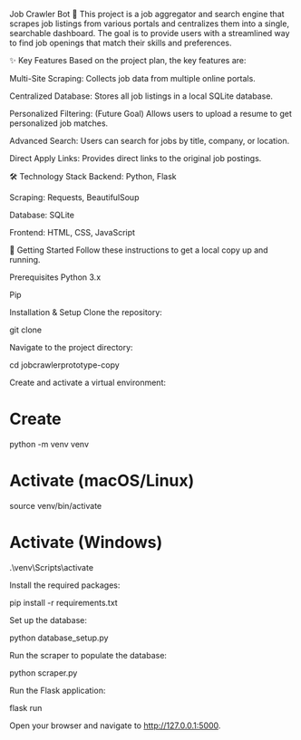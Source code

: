 Job Crawler Bot 🤖
This project is a job aggregator and search engine that scrapes job listings from various portals and centralizes them into a single, searchable dashboard. The goal is to provide users with a streamlined way to find job openings that match their skills and preferences.

✨ Key Features
Based on the project plan, the key features are:

Multi-Site Scraping: Collects job data from multiple online portals.

Centralized Database: Stores all job listings in a local SQLite database.

Personalized Filtering: (Future Goal) Allows users to upload a resume to get personalized job matches.

Advanced Search: Users can search for jobs by title, company, or location.

Direct Apply Links: Provides direct links to the original job postings.

🛠️ Technology Stack
Backend: Python, Flask

Scraping: Requests, BeautifulSoup

Database: SQLite

Frontend: HTML, CSS, JavaScript

🚀 Getting Started
Follow these instructions to get a local copy up and running.

Prerequisites
Python 3.x

Pip

Installation & Setup
Clone the repository:

git clone <your-repository-url>

Navigate to the project directory:

cd jobcrawlerprototype-copy

Create and activate a virtual environment:

# Create
python -m venv venv
# Activate (macOS/Linux)
source venv/bin/activate
# Activate (Windows)
.\venv\Scripts\activate

Install the required packages:

pip install -r requirements.txt

Set up the database:

python database_setup.py

Run the scraper to populate the database:

python scraper.py

Run the Flask application:

flask run

Open your browser and navigate to http://127.0.0.1:5000.